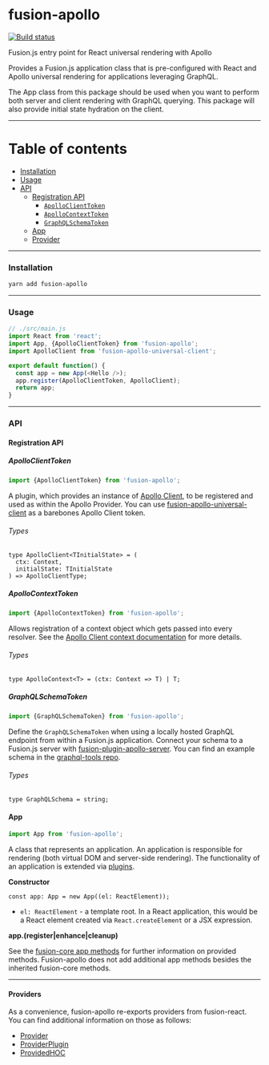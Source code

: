 # fusion-apollo

[![Build status](https://badge.buildkite.com/2ac76cfb209dae257969b7464a2c90834ed82705cfd5bfcc52.svg?branch=master)](https://buildkite.com/uberopensource/fusion-apollo)

Fusion.js entry point for React universal rendering with Apollo

Provides a Fusion.js application class that is pre-configured with React and Apollo universal rendering for applications leveraging GraphQL.

The App class from this package should be used when you want to perform both server and client rendering with GraphQL querying. This package will also provide initial state hydration on the client.

---

# Table of contents

- [Installation](#installation)
- [Usage](#usage)
- [API](#api)
  - [Registration API](#registration-api)
    - [`ApolloClientToken`](#apolloclienttoken)
    - [`ApolloContextToken`](#apollocontexttoken)
    - [`GraphQLSchemaToken`](#graphqlschematoken)
  - [App](#app)
  - [Provider](#providers)

---

### Installation

```sh
yarn add fusion-apollo
```

---

### Usage

```js
// ./src/main.js
import React from 'react';
import App, {ApolloClientToken} from 'fusion-apollo';
import ApolloClient from 'fusion-apollo-universal-client';

export default function() {
  const app = new App(<Hello />);
  app.register(ApolloClientToken, ApolloClient);
  return app;
}
```

---

### API

#### Registration API

##### ApolloClientToken

```js
import {ApolloClientToken} from 'fusion-apollo';
```

A plugin, which provides an instance of [Apollo Client](https://www.apollographql.com/docs/react/api/apollo-client.html), to be registered and used as within the Apollo Provider. You can use [fusion-apollo-universal-client](https://github.com/fusionjs/fusion-apollo-universal-client) as a barebones Apollo Client token.

###### Types

```flow
type ApolloClient<TInitialState> = (
  ctx: Context,
  initialState: TInitialState
) => ApolloClientType;
```

##### ApolloContextToken

```js
import {ApolloContextToken} from 'fusion-apollo';
```

Allows registration of a context object which gets passed into every resolver. See the [Apollo Client context documentation](https://www.apollographql.com/docs/apollo-server/v2/essentials/data.html#context) for more details.

###### Types

```flow
type ApolloContext<T> = (ctx: Context => T) | T;
```

##### GraphQLSchemaToken

```js
import {GraphQLSchemaToken} from 'fusion-apollo';
```

Define the `GraphQLSchemaToken` when using a locally hosted GraphQL endpoint from within a Fusion.js application. Connect your schema to a Fusion.js server with [fusion-plugin-apollo-server](https://github.com/fusionjs/fusion-plugin-apollo-server). You can find an example schema in the [graphql-tools repo](https://github.com/apollographql/graphql-tools#example).

###### Types

```flow
type GraphQLSchema = string;
```

#### App

```js
import App from 'fusion-apollo';
```

A class that represents an application. An application is responsible for rendering (both virtual DOM and server-side rendering). The functionality of an application is extended via [plugins](https://github.com/fusionjs/fusion-core#plugin).

**Constructor**

```flow
const app: App = new App((el: ReactElement));
```

- `el: ReactElement` - a template root. In a React application, this would be a React element created via `React.createElement` or a JSX expression.

**app.(register|enhance|cleanup)**

See the [fusion-core app methods](https://github.com/fusionjs/fusion-core#app) for further information on provided methods. Fusion-apollo does not add additional app methods besides the inherited fusion-core methods.

---

#### Providers

As a convenience, fusion-apollo re-exports providers from fusion-react. You can find additional information on those as follows:

- [Provider](https://github.com/fusionjs/fusion-react/blob/master/README.md#provider)
- [ProviderPlugin](https://github.com/fusionjs/fusion-react/blob/master/README.md#providerplugin)
- [ProvidedHOC](https://github.com/fusionjs/fusion-react/blob/master/README.md#providedhoc)
